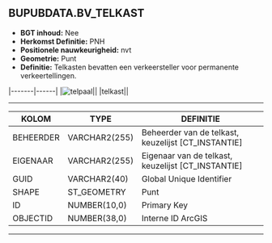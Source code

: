 ﻿## BUPUBDATA.BV_TELKAST


* __BGT inhoud:__ Nee
* __Herkomst Definitie:__ PNH
* __Positionele nauwkeurigheid:__ nvt
* __Geometrie:__ Punt
* __Definitie:__ Telkasten bevatten een verkeersteller voor permanente verkeertellingen. 


|-------|------|
|![telpaal](telkast.png)||
|telkast||

***

|KOLOM                               |TYPE              |DEFINITIE|
|------                              |----              |-----    |
|BEHEERDER                           |VARCHAR2(255)     |Beheerder van de telkast, keuzelijst [CT_INSTANTIE]|
|EIGENAAR                            |VARCHAR2(255)     |Eigenaar van de telkast, keuzelijst [CT_INSTANTIE]|
|GUID                                |VARCHAR2(40)      |Global Unique Identifier|
|SHAPE                          |ST_GEOMETRY      |Punt|
|ID                                  |NUMBER(10,0)      |Primary Key|
|OBJECTID                            |NUMBER(38,0)      |Interne ID ArcGIS|


***
